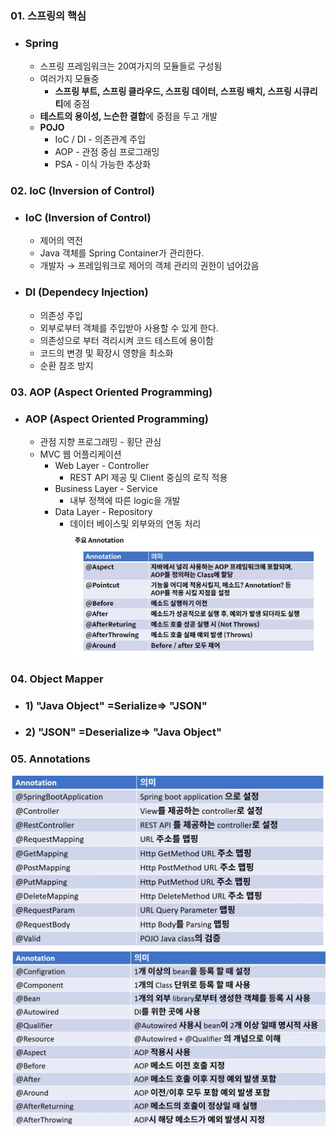 ### 01. 스프링의 핵심
- ### Spring
    - 스프링 프레임워크는 20여가지의 모듈들로 구성됨
    - 여러가지 모듈중
        - **스프링 부트, 스프링 클라우드, 스프링 데이터, 스프링 배치, 스프링 시큐리티**에 중점
    - **테스트의 용이성, 느슨한 결합**에 중점을 두고 개발
    - **POJO**
        - IoC / DI - 의존관계 주입
        - AOP - 관점 중심 프로그래밍
        - PSA - 이식 가능한 추상화
        
### 02. IoC (Inversion of Control)
- ### IoC (Inversion of Control)
    - 제어의 역전
    - Java 객체를 Spring Container가 관리한다.
    - 개발자 → 프레임워크로 제어의 객체 관리의 권한이 넘어갔음
    
- ### DI (Dependecy Injection)
    - 의존성 주입
    - 외부로부터 객체를 주입받아 사용할 수 있게 한다.
    - 의존성으로 부터 격리시켜 코드 테스트에 용이함
    - 코드의 변경 및 확장시 영향을 최소화
    - 순환 참조 방지
    
### 03. AOP (Aspect Oriented Programming)
- ### AOP (Aspect Oriented Programming)
    - 관점 지향 프로그래밍 - 횡단 관심
    - MVC 웹 어플리케이션
        - Web Layer - Controller
            - REST API 제공 및 Client 중심의 로직 적용
        - Business Layer - Service
            - 내부 정책에 따른 logic을 개발
        - Data Layer - Repository
            - 데이터 베이스및 외부와의 연동 처리
![](aop.png)

### 04. Object Mapper
- ### 1) "Java Object" =Serialize=> "JSON"
- ### 2) "JSON" =Deserialize=> "Java Object"
### 05.  Annotations
![](annotation.png)
![](annotation2.png)
